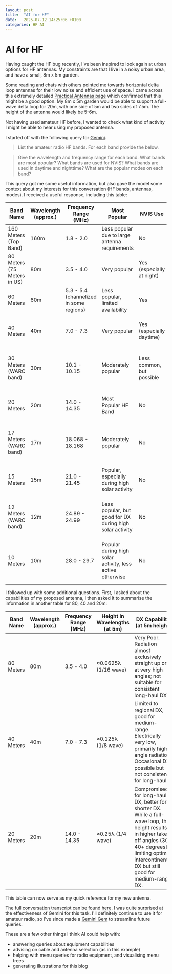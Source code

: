 ```yaml
---
layout: post
title:  "AI for HF"
date:   2025-07-12 14:25:06 +0100
categories: HF AI
---
```


# AI for HF

Having caught the HF bug recently, I've been inspired to look again at urban options for HF antennas. My constraints are that I live in a noisy urban area, and have a small, 8m x 5m garden.

Some reading and chats with others pointed me towards horizontal delta loop antennas for their low noise and efficient use of space. I came across this extremely detailed [Practical Antennas page](https://practicalantennas.com/theory/loop/full-wave/) which confirmed that this might be a good option. My 8m x 5m garden would be able to support a full-wave delta loop for 20m, with one side of 5m and two sides of 7.5m. The height of the antenna would likely be 5-6m.

Not having used amateur HF before, I wanted to check what kind of activity I might be able to hear using my proposed antenna.

I started off with the following query for [Gemini](gemini.google.com).

> List the amateur radio HF bands. For each band provide the below. 

> Give the wavelength and frequency range for each band. What bands are most popular? What bands are used for NVIS? What bands are used in daytime and nighttime? What are the popular modes on each band?

This query got me some useful information, but also gave the model some context about my interests for this conversation (HF bands, antennas, modes). I received a useful response, including this table:

| Band Name | Wavelength (approx.) | Frequency Range (MHz) | Most Popular | NVIS Use | Daytime/Nighttime | Popular Modes |
|-----------|-------------------|-------------------|--------------|-----------|-------------------|----------------|
| 160 Meters (Top Band) | 160m | 1.8 - 2.0 | Less popular due to large antenna requirements | No | Nighttime (local to medium distance) | CW, SSB, FT8 |
| 80 Meters (75 Meters in US) | 80m | 3.5 - 4.0 | Very popular | Yes (especially at night) | Nighttime (regional to DX), Daytime (local) | SSB, CW, FT8, RTTY, Digital modes |
| 60 Meters | 60m | 5.3 - 5.4 (channelized in some regions) | Less popular, limited availability | Yes | Daytime & Nighttime (regional) | SSB, CW, FT8 |
| 40 Meters | 40m | 7.0 - 7.3 | Very popular | Yes (especially daytime) | Daytime (regional to medium DX), Nighttime (DX) | SSB, CW, FT8, RTTY, Digital modes |
| 30 Meters (WARC band) | 30m | 10.1 - 10.15 | Moderately popular | Less common, but possible | Daytime (DX) | CW, Digital modes (often contest-free) |
| 20 Meters | 20m | 14.0 - 14.35 | Most Popular HF Band | No | Daytime (Long-distance DX, often open 24/7 during good conditions) | SSB, CW, FT8, RTTY, Digital modes |
| 17 Meters (WARC band) | 17m | 18.068 - 18.168 | Moderately popular | No | Daytime (DX, similar to 20m but less crowded) | SSB, CW, FT8, Digital modes (contest-free) |
| 15 Meters | 15m | 21.0 - 21.45 | Popular, especially during high solar activity | No | Daytime (Long-distance DX) | SSB, CW, FT8, RTTY, Digital modes |
| 12 Meters (WARC band) | 12m | 24.89 - 24.99 | Less popular, but good for DX during high solar activity | No | Daytime (DX) | SSB, CW, FT8, Digital modes (contest-free) |
| 10 Meters | 10m | 28.0 - 29.7 | Popular during high solar activity, less active otherwise | No | Daytime (Long-distance DX, Sporadic E) | SSB, FM (upper part), CW, FT8, RTTY, Digital modes |

I followed up with some additional questions. First, I asked about the capabilities of my proposed antenna, I then asked it to summarise the information in another table for 80, 40 and 20m:

| Band Name | Wavelength (approx.) | Frequency Range (MHz) | Height in Wavelengths (at 5m) | DX Capability (at 5m height) | NVIS Capability (at 5m height) | Popular Modes |
|-----------|----------------------|-------------------------|--------------------------------|-------------------------------|----------------------------------|----------------|
| 80 Meters | 80m | 3.5 - 4.0 | ≈0.0625λ (1/16 wave) | Very Poor. Radiation almost exclusively straight up or at very high angles; not suitable for consistent long-haul DX. | Excellent. Ideal height for strong, near-vertical radiation, perfect for reliable regional communication, especially at night. | SSB, CW, FT8 |
| 40 Meters | 40m | 7.0 - 7.3 | ≈0.125λ (1/8 wave) | Limited to regional DX, good for medium-range. Electrically very low, primarily high-angle radiation. Occasional DX possible but not consistent for long-haul. | Excellent. Ideal height for strong, near-vertical radiation, perfect for reliable regional communication, especially during the day. | SSB, CW, FT8 |
| 20 Meters | 20m | 14.0 - 14.35 | ≈0.25λ (1/4 wave) | Compromised for long-haul DX, better for shorter DX. While a full-wave loop, this height results in higher take-off angles (30-40+ degrees), limiting optimal intercontinental DX but still good for medium-range DX. | Poor. Too high in frequency for reliable NVIS propagation at typical NVIS distances. | SSB, CW, FT8 |

This table can now serve as my quick reference for my new antenna.

The full conversation transcript can be found [here](https://g.co/gemini/share/3ac771c08acd). I was quite surprised at the effectiveness of Gemini for this task. I'll definitely continue to use it for amateur radio, so I've since made a [Gemini Gem](https://gemini.google/overview/gems/?hl=en) to streamline future queries.

These are a few other things I think AI could help with:
- answering queries about equipment capabilities
- advising on cable and antenna selection (as in this example)
- helping with menu queries for radio equipment, and visualising menu trees
- generating illustrations for this blog